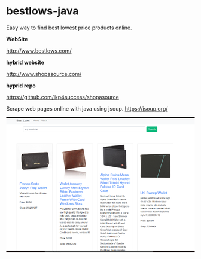 # bestlows-java
Easy way to find best lowest price products online.

**WebSite**

http://www.bestlows.com/

**hybrid website**

http://www.shopasource.com/

**hyprid repo**

https://github.com/ikp4success/shopasource

Scrape web pages online with java using jsoup.
https://jsoup.org/

![bestslows screenshot](https://github.com/ikp4success/bestlows-java/blob/master/blows.png)

